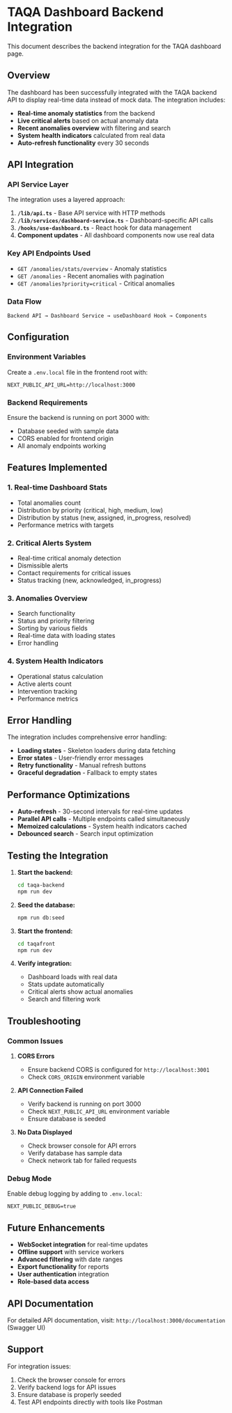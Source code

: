 # TAQA Dashboard Backend Integration

This document describes the backend integration for the TAQA dashboard page.

## Overview

The dashboard has been successfully integrated with the TAQA backend API to display real-time data instead of mock data. The integration includes:

- **Real-time anomaly statistics** from the backend
- **Live critical alerts** based on actual anomaly data
- **Recent anomalies overview** with filtering and search
- **System health indicators** calculated from real data
- **Auto-refresh functionality** every 30 seconds

## API Integration

### API Service Layer

The integration uses a layered approach:

1. **`/lib/api.ts`** - Base API service with HTTP methods
2. **`/lib/services/dashboard-service.ts`** - Dashboard-specific API calls
3. **`/hooks/use-dashboard.ts`** - React hook for data management
4. **Component updates** - All dashboard components now use real data

### Key API Endpoints Used

- `GET /anomalies/stats/overview` - Anomaly statistics
- `GET /anomalies` - Recent anomalies with pagination
- `GET /anomalies?priority=critical` - Critical anomalies

### Data Flow

```
Backend API → Dashboard Service → useDashboard Hook → Components
```

## Configuration

### Environment Variables

Create a `.env.local` file in the frontend root with:

```env
NEXT_PUBLIC_API_URL=http://localhost:3000
```

### Backend Requirements

Ensure the backend is running on port 3000 with:
- Database seeded with sample data
- CORS enabled for frontend origin
- All anomaly endpoints working

## Features Implemented

### 1. Real-time Dashboard Stats
- Total anomalies count
- Distribution by priority (critical, high, medium, low)
- Distribution by status (new, assigned, in_progress, resolved)
- Performance metrics with targets

### 2. Critical Alerts System
- Real-time critical anomaly detection
- Dismissible alerts
- Contact requirements for critical issues
- Status tracking (new, acknowledged, in_progress)

### 3. Anomalies Overview
- Search functionality
- Status and priority filtering
- Sorting by various fields
- Real-time data with loading states
- Error handling

### 4. System Health Indicators
- Operational status calculation
- Active alerts count
- Intervention tracking
- Performance metrics

## Error Handling

The integration includes comprehensive error handling:

- **Loading states** - Skeleton loaders during data fetching
- **Error states** - User-friendly error messages
- **Retry functionality** - Manual refresh buttons
- **Graceful degradation** - Fallback to empty states

## Performance Optimizations

- **Auto-refresh** - 30-second intervals for real-time updates
- **Parallel API calls** - Multiple endpoints called simultaneously
- **Memoized calculations** - System health indicators cached
- **Debounced search** - Search input optimization

## Testing the Integration

1. **Start the backend:**
   ```bash
   cd taqa-backend
   npm run dev
   ```

2. **Seed the database:**
   ```bash
   npm run db:seed
   ```

3. **Start the frontend:**
   ```bash
   cd taqafront
   npm run dev
   ```

4. **Verify integration:**
   - Dashboard loads with real data
   - Stats update automatically
   - Critical alerts show actual anomalies
   - Search and filtering work

## Troubleshooting

### Common Issues

1. **CORS Errors**
   - Ensure backend CORS is configured for `http://localhost:3001`
   - Check `CORS_ORIGIN` environment variable

2. **API Connection Failed**
   - Verify backend is running on port 3000
   - Check `NEXT_PUBLIC_API_URL` environment variable
   - Ensure database is seeded

3. **No Data Displayed**
   - Check browser console for API errors
   - Verify database has sample data
   - Check network tab for failed requests

### Debug Mode

Enable debug logging by adding to `.env.local`:
```env
NEXT_PUBLIC_DEBUG=true
```

## Future Enhancements

- **WebSocket integration** for real-time updates
- **Offline support** with service workers
- **Advanced filtering** with date ranges
- **Export functionality** for reports
- **User authentication** integration
- **Role-based data access**

## API Documentation

For detailed API documentation, visit:
`http://localhost:3000/documentation` (Swagger UI)

## Support

For integration issues:
1. Check the browser console for errors
2. Verify backend logs for API issues
3. Ensure database is properly seeded
4. Test API endpoints directly with tools like Postman 